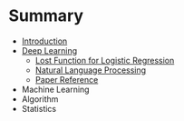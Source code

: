 # Summary

* [Introduction](README.md)
* [Deep Learning](deep-learning.md)
  * [Lost Function for Logistic Regression](deep-learning/loss-function-for-logistic-regression.md)
  * [Natural Language Processing](deep-learning/natural-language-processing.md)
  * [Paper Reference](deep-learning/paper-reference.md)
* Machine Learning
* Algorithm
* Statistics

